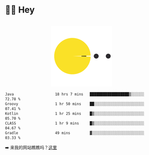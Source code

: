 
# 👋🏻 Hey
<div align="center">
	<br>
	<img src="https://raw.githubusercontent.com/Aniket965/Aniket965/master/pacman.svg?sanitize=true" width="200" height="200">
	<br>
</div>

<!--START_SECTION:waka-->

```text
Java                   18 hrs 7 mins   ██████████████████▒░░░░░░   72.78 %
Groovy                 1 hr 50 mins    ██░░░░░░░░░░░░░░░░░░░░░░░   07.41 %
Kotlin                 1 hr 25 mins    █▒░░░░░░░░░░░░░░░░░░░░░░░   05.70 %
CLASS                  1 hr 9 mins     █▒░░░░░░░░░░░░░░░░░░░░░░░   04.67 %
Gradle                 49 mins         ▓░░░░░░░░░░░░░░░░░░░░░░░░   03.33 %
```

<!--END_SECTION:waka-->

 ➡️  来我的网站瞧瞧吗？[这里](https://www.shaolongfei.com)
